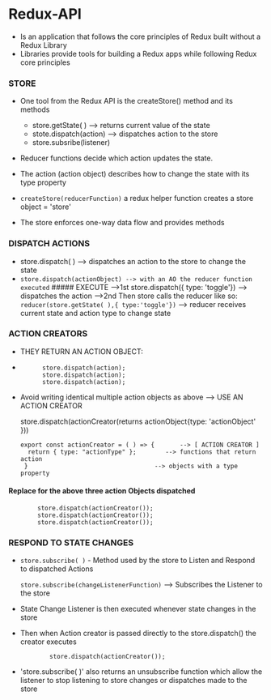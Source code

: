 # Redux-API

- Is an application that follows the core principles of Redux built without a Redux Library
- Libraries provide tools for building a Redux apps while following Redux core principles

### STORE
- One tool from the Redux API is the createStore() method and its methods
    - store.getState( )              --> returns current value of the state
    - stote.dispatch(action)         --> dispatches action to the store
    - store.subsribe(listener)

- Reducer functions decide which action updates the state.
- The action (action object) describes how to change the state with its type property
- `createStore(reducerFunction)` a redux helper function creates a store object = 'store'
- The store enforces one-way data flow and provides methods
### DISPATCH ACTIONS
- store.dispatch( ) --> dispatches an action to the store to change the state
-    `store.dispatch(actionObject) --> with an AO the reducer function executed`
    ##### EXECUTE
      -->1st store.dispatch({ type: 'toggle'}) --> dispatches the action
      -->2nd Then store calls the reducer like so:
            `reducer(store.getState( ),{ type:'toggle'})`
            --> reducer receives current state and action type to change state
### ACTION CREATORS
- THEY RETURN AN ACTION OBJECT:
- 
            store.dispatch(action);
            store.dispatch(action);
            store.dispatch(action);
- Avoid writing identical multiple action objects as above --> USE AN ACTION CREATOR

    store.dispatch(actionCreator(returns actionObject{type: 'actionObject' }))
  
      export const actionCreator = ( ) => {       --> [ ACTION CREATOR ]
        return { type: "actionType" };        --> functions that return action 
       }                                   --> objects with a type property

#### Replace for the above three action Objects dispatched
            store.dispatch(actionCreator());
            store.dispatch(actionCreator());
            store.dispatch(actionCreator());

### RESPOND TO STATE CHANGES

- `store.subscribe( )` - Method used by the store to Listen and Respond to dispatched Actions
  
    `store.subscribe(changeListenerFunction)` --> Subscribes the Listener to the store
- State Change Listener is then executed whenever state changes in the store
  
- Then when Action creator is passed directly to the store.dispatch() the creator executes
  
              store.dispatch(actionCreator());
  
- 'store.subscribe( )' also returns an unsubscribe function which allow the listener to stop listening to store changes or dispatches made to the store


